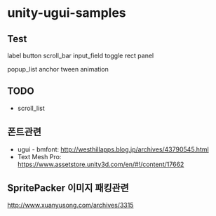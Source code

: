 # unity-ugui-samples



## Test
label
button
scroll_bar
input_field
toggle
rect
panel



popup_list
anchor
tween
animation


## TODO
* scroll_list




## 폰트관련
* ugui - bmfont: http://westhillapps.blog.jp/archives/43790545.html
* Text Mesh Pro: https://www.assetstore.unity3d.com/en/#!/content/17662

## SpritePacker 이미지 패킹관련
http://www.xuanyusong.com/archives/3315

